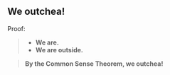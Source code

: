 ## We outchea!

Proof:
> * __We are.__
> * __We are outside.__

> __By the Common Sense Theorem, we outchea!__
  
